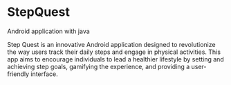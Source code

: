 # StepQuest
Android application with java

Step Quest is an innovative Android application designed to revolutionize the way users track 
their daily steps and engage in physical activities. This app aims to encourage individuals to lead 
a healthier lifestyle by setting and achieving step goals, gamifying the experience, and providing 
a user-friendly interface.
